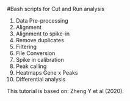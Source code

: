 #Bash scripts for Cut and Run analysis

1. Data Pre-processing
2. Alignment
3. Alignment to spike-in
4. Remove duplicates
5. Filtering
6. File Conversion
7. Spike in calibration
8. Peak calling
9. Heatmaps Gene x Peaks
10. Differential analysis


This tutorial is based on: 
Zheng Y et al (2020).
